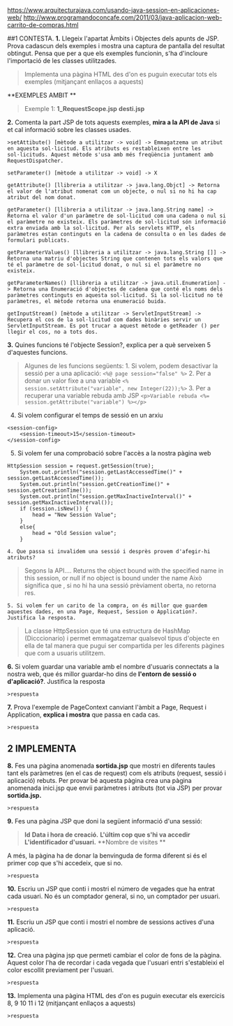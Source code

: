 https://www.arquitecturajava.com/usando-java-session-en-aplicaciones-web/
http://www.programandoconcafe.com/2011/03/java-aplicacion-web-carrito-de-compras.html


##1 CONTESTA.
**1.** Llegeix l'apartat Àmbits i Objectes dels apunts de JSP. Prova cadascun dels exemples i mostra una captura de pantalla del resultat obtingut. Pensa que per a que els exemples funcionin, s'ha d'incloure l'importació de les classes utilitzades. 

>Implementa una pàgina HTML des d'on es puguin executar tots els exemples (mitjançant enllaços a aquests)

**EXEMPLES AMBIT **

>Exemple 1: 
	**1_RequestScope.jsp**
    	**desti.jsp**
    

**2.** Comenta la part JSP de tots aquests exemples, **mira a la API de Java** si et cal informació sobre les classes usades. 

	>setAttibute() [mètode a utilitzar -> void] -> Emmagatzema un atribut en aquesta sol·licitud. Els atributs es restableixen entre les sol·licituds. Aquest mètode s'usa amb més freqüència juntament amb RequestDispatcher.

	setParameter() [mètode a utilitzar -> void] -> X

	getAttribute() [llibreria a utilitzar -> java.lang.Objct] -> Retorna el valor de l'atribut nomenat com un objecte, o nul si no hi ha cap atribut del nom donat.

	getParameter() [llibreria a utilitzar -> java.lang.String name] -> Retorna el valor d'un paràmetre de sol·licitud com una cadena o nul si el paràmetre no existeix. Els paràmetres de sol·licitud són informació extra enviada amb la sol·licitud. Per als servlets HTTP, els paràmetres estan continguts en la cadena de consulta o en les dades de formulari publicats.

	getParameterValues() [llibreria a utilitzar -> java.lang.String []] -> Retorna una matriu d'objectes String que contenen tots els valors que té el paràmetre de sol·licitud donat, o nul si el paràmetre no existeix.

	getParameterNames() [llibreria a utilitzar -> java.util.Enumeration] -> Retorna una Enumeració d'objectes de cadena que conté els noms dels paràmetres continguts en aquesta sol·licitud. Si la sol·licitud no té paràmetres, el mètode retorna una enumeració buida.

	getInputStream() [mètode a utilitzar -> ServletInputStream] -> Recupera el cos de la sol·licitud com dades binàries servir un ServletInputStream. Es pot trucar a aquest mètode o getReader () per llegir el cos, no a tots dos.


**3.** Quines funcions té l'objecte Session?, explica per a què serveixen 5 d'aquestes funcions. 

>Algunes de les funcions següents:
	1. Si volem, podem desactivar la sessió per a una aplicació:
```<%@ page session="false" %>```
    2. Per a donar un valor fixe a una variable
```<% session.setAttribute("variable", new Integer(22));%>```
	3. Per a recuperar una variable rebuda amb JSP
```<p>Variable rebuda <%= session.getAttribute("variable") %></p>```

4. Si volem configurar el temps de sessió en un arxiu
```
<session-config>
	<session-timeout>15</session-timeout> 
</session-config>
```

5. Si volem fer una comprobació sobre l'accès a la nostra pàgina web
>
```
HttpSession session = request.getSession(true);
	System.out.println("session.getLastAccessedTime()" + session.getLastAccessedTime());
    System.out.println("session.getCreationTime()" + session.getCreationTime());
    System.out.println("session.getMaxInactiveInterval()" + session.getMaxInactiveInterval());
    if (session.isNew()) {
    	head = "New Session Value";
    }
    else{
		head = "Old Session value";
	}
```

	4. Que passa si invalidem una sessió i desprès provem d'afegir-hi atributs? 

>Segons la API....
Returns the object bound with the specified name in this session, or null if no object is bound under the name
Això significa que , si no hi ha una sessió prèviament oberta, no retorna res.

	5. Si volem fer un carito de la compra, on és millor que guardem aquestes dades, en una Page, Request, Session o Application?. Justifica la resposta.

>La classe HttpSession que té una estructura de HashMap (Dicccionario) i permet emmagatzemar qualsevol tipus d'objecte en ella de tal manera que pugui ser compartida per les diferents pàgines que com a usuaris utilitzem.

	
**6.** Si volem guardar una variable amb el nombre d'usuaris connectats a la nostra web, que és millor guardar-ho dins de **l'entorn de sessió o d'aplicació?**. Justifica la resposta 

	>respuesta

**7.** Prova l'exemple de PageContext canviant l'àmbit a Page, Request i Application, **explica i mostra** que passa en cada cas.

	>respuesta

## 2 IMPLEMENTA

**8.** Fes una pàgina anomenada **sortida.jsp** que mostri en diferents taules tant els paràmetres (en el cas de request) com els atributs (request, sessió i aplicació) rebuts. Per provar bé aquesta pàgina crea una pàgina anomenada inici.jsp que envii paràmetres i atributs (tot via JSP) per provar **sortida.jsp.** 

	>respuesta

**9.** Fes una pàgina JSP que doni la següent informació d'una sessió: 

>**Id** 
>**Data i hora de creació.** 
>**L'últim cop que s'hi va accedir**
>**L'identificador d'usuari.**
>**Nombre de visites **

A més, la pàgina ha de donar la benvinguda de forma diferent si és el primer cop que s'hi accedeix, que si no.

	>respuesta

**10.** Escriu un JSP que conti i mostri el número de vegades que ha entrat cada usuari. No és un comptador general, si no, un comptador per usuari.

	>respuesta

**11.** Escriu un JSP que conti i mostri el nombre de sessions actives d'una aplicació. 

	>respuesta

**12.** Crea una pàgina jsp que permeti cambiar el color de fons de la pàgina. Aquest color l'ha de recordar i cada vegada que l'usuari entri s'estableixi el color escollit previament per l'usuari. 

	>respuesta

**13.** Implementa una pàgina HTML des d'on es puguin executar els exercicis 8, 9 10 11 i 12 (mitjançant enllaços a aquests)

	>respuesta
